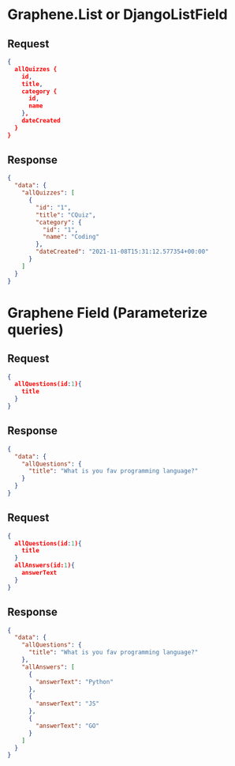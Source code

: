 # Graphene.List or DjangoListField

## Request

```JSON
{
  allQuizzes {
    id,
    title,
    category {
      id,
      name
    },
    dateCreated
  }
}
```
## Response

```JSON
{
  "data": {
    "allQuizzes": [
      {
        "id": "1",
        "title": "CQuiz",
        "category": {
          "id": "1",
          "name": "Coding"
        },
        "dateCreated": "2021-11-08T15:31:12.577354+00:00"
      }
    ]
  }
}
```

# Graphene Field (Parameterize queries)

## Request

```JSON
{
  allQuestions(id:1){
    title
  }
}
```

## Response

```JSON
{
  "data": {
    "allQuestions": {
      "title": "What is you fav programming language?"
    }
  }
}
```


## Request

```JSON
{
  allQuestions(id:1){
    title
  }
  allAnswers(id:1){
    answerText
  }
}
```

## Response

```JSON
{
  "data": {
    "allQuestions": {
      "title": "What is you fav programming language?"
    },
    "allAnswers": [
      {
        "answerText": "Python"
      },
      {
        "answerText": "JS"
      },
      {
        "answerText": "GO"
      }
    ]
  }
}
```
